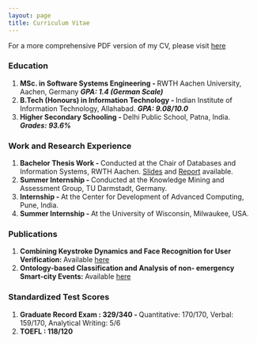 ```yaml
---
layout: page
title: Curriculum Vitae
---
```


For a more comprehensive PDF version of my CV, please visit [here](../documents/sanchit-resume.pdf)

### **Education**

1. <strong>MSc. in Software Systems Engineering - </strong> RWTH Aachen University, Aachen, Germany ***GPA: 1.4 (German Scale)***
2. <strong>B.Tech (Honours) in Information Technology - </strong> Indian Institute of Information Technology, Allahabad. ***GPA: 9.08/10.0***
3. <strong>Higher Secondary Schooling - </strong>  Delhi Public School, Patna, India. ***Grades: 93.6%***


### **Work and Research Experience**

1. <strong> Bachelor Thesis Work - </strong> Conducted at the Chair of Databases and Information Systems, RWTH Aachen. [Slides](../documents/thesis-presentation.pdf) and [Report](../documents/thesis-report.pdf) available.
2. <strong>Summer Internship - </strong> Conducted at the Knowledge Mining and Assessment Group, TU Darmstadt, Germany.
3. <strong>Internship - </strong> At the Center for Development of Advanced Computing, Pune, India.
4. <strong>Summer Internship - </strong> At the University of Wisconsin, Milwaukee, USA.

### **Publications**

1. <strong>Combining Keystroke Dynamics and Face Recognition for User Verification: </strong> Available [here](../documents/sanchit-paper1.pdf)
2. <strong>Ontology-based Classification and Analysis of non- emergency Smart-city Events: </strong> Available [here](../documents/sanchit-paper2.pdf)

### **Standardized Test Scores**

1. <strong>Graduate Record Exam : 329/340 - </strong> Quantitative: 170/170, Verbal: 159/170, Analytical Writing: 5/6
2. <strong> TOEFL : 118/120</strong>
